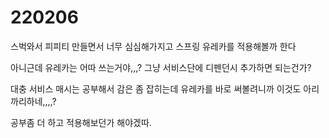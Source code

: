# 220206

스벅와서 피피티 만들면서 너무 심심해가지고 스프링 유레카를 적용해볼까 한다



아니근데 유레카는 어따 쓰는거야,,,? 그냥 서비스단에 디펜던시 추가하면 되는건가?

대충 서비스 매시는 공부해서 감은 좀 잡히는데 유레카를 바로 써볼려니까 이것도 아리까리하네,,,,?



공부좀 더 하고 적용해보던가 해야겠따.




